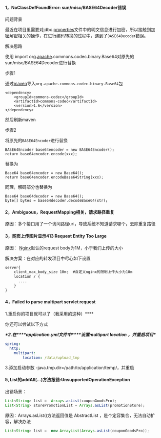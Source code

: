 #### 1，NoClassDefFoundError: sun/misc/BASE64Decoder错误

问题背景

最近在项目里需要对jdbc.[properties](https://so.csdn.net/so/search?q=properties&spm=1001.2101.3001.7020)文件中的明文信息进行加密，所以接触到加密解密相关的操作，在进行编码转换的过程中，遇到了`BASE64Decode`r错误。

解决思路

使用 import org.[apache](https://so.csdn.net/so/search?q=apache&spm=1001.2101.3001.7020).commons.codec.binary.Base64对原先的sun/misc/BASE64Decoder进行替换

步骤1

通过[maven](https://so.csdn.net/so/search?q=maven&spm=1001.2101.3001.7020)导入`org.apache.commons.codec.binary.Base64`包

```
<dependency> 
	<groupId>commons-codec</groupId> 
	<artifactId>commons-codec</artifactId> 
	<version>1.6</version> 
</dependency> 
```

然后刷新maven

步骤2

将原先的`BASE64Encoder`进行替换

```
BASE64Encoder base64encoder = new BASE64Encoder();
return base64encoder.encode(xxx);
```

替换为

```
Base64 base64encoder = new Base64();
return base64encoder.encodeBase64String(xxx);
```

同理，解码部分也替换为

```
Base64 base64decoder = new Base64();
byte[] bytes = base64decoder.decodeBase64(str);
```

#### 2，Ambiguous，RequestMapping相关，请求路径重复

原因：多个接口用了一个访问路径uri，导致系统不知道请求哪个，去除重复路径

#### 3，网页上传图片显示413 Request Entity Too Large

原因： [Nginx](https://so.csdn.net/so/search?q=Nginx&spm=1001.2101.3001.7020)默认的request body为1M，小于我们上传的大小 

解决方案：在对应的转发项目中尽心如下设置

```txt
server{
	client_max_body_size 10m;  #自定义nginx的限制上传大小为10m
	location / {
	  ....
	}
}
```

#### 4，Failed to parse multipart servlet request

1.重启你的项目就可以了（我采用的这种）\****

你还可以尝试以下方式

***\*2.在\*\*\*\*application.yml文件中\*\*\*\*设置multipart location ，并重启项目\****

```yaml
spring:  
  http:    
  	multipart:      
  		location: /data/upload_tmp
```

3.添加启动参数 -java.tmp.dir=/path/to/application/temp/，并重启

#### 5,  List的addAll(...)方法报错:UnsupportedOperationException

出错场景：

```java
List<String> list =  Arrays.asList(couponGoodsPro);
List<String> storePromotionList = Arrays.asList(promotionStore);
```

原因：Arrays.asList()方法返回值是 AbstractList<E> ，是个定容集合，无法自动扩容，解决办法

```java
List<String> list =  new ArrayList(Arrays.asList(couponGoodsPro));
```


